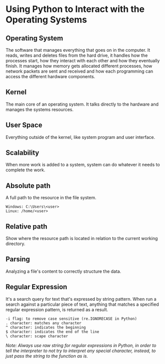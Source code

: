 # Using Python to Interact with the Operating Systems

## Operating System

The software that manages everything that goes on in the computer. It reads, writes and deletes files from the hard drive, it handles how the processes start, how they interact with each other and how they eventually finish. It manages how memory gets allocated different processes, how network packets are sent and received and how each programming can access the different hardware components.

## Kernel

The main core of an operating system. It talks directly to the hardware and manages the systems resources.

## User Space

Everything outside of the kernel, like system program and user interface.

## Scalability

When more work is added to a system, system can do whatever it needs to complete the work.

## Absolute path

A full path to the resource in the file system.

    Windows: C:\Users\<user>
    Linux: /home/<user>

## Relative path

Show where the resource path is located in relation to the current working directory.

## Parsing

Analyzing a file's content to correctly structure the data.

## Regular Expression

It's a search query for text that's expressed by string pattern. When run a search against a particular piece of text, anything that matches a specified regular expression pattern, is returned as a result.

    -i flag: to remove case sensitive (re.IGNORECASE in Python)
    . character: matches any character
    ^ character: indicates the beginning
    $ character: indicates the end of the line
    \ character: scape character

*Note: Always use raw string for regular expressions in Python, in order to tell the interpreter to not try to interpret any special character, instead, to just pass the string to the function as is.*
